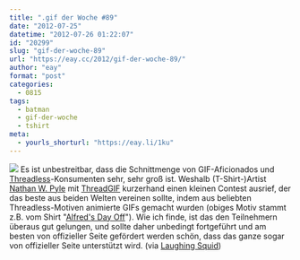 ```yaml
---
title: ".gif der Woche #89"
date: "2012-07-25"
datetime: "2012-07-26 01:22:07"
id: "20299"
slug: "gif-der-woche-89"
url: "https://eay.cc/2012/gif-der-woche-89/"
author: "eay"
format: "post"
categories:
  - 0815
tags:
  - batman
  - gif-der-woche
  - tshirt
meta:
  - yourls_shorturl: "https://eay.li/1ku"
---
```


![](https://eay.cc/uploads/2012/alfredsdayoff.gif) Es ist unbestreitbar, dass die Schnittmenge von GIF-Aficionados und [Threadless](http://threadless.com/)\-Konsumenten sehr, sehr groß ist. Weshalb (T-Shirt-)Artist [Nathan W. Pyle](http://www.nathanwpyle.com/) mit [ThreadGIF](http://www.threadless.com/profile/809791/nathanwpyle_at_gmail_com/blog/928263/Make_the_best_threadless_animated_gif_win_50_GC_from_threadstaff_and_a_tee) kurzerhand einen kleinen Contest ausrief, der das beste aus beiden Welten vereinen sollte, indem aus beliebten Threadless-Motiven animierte GIFs gemacht wurden (obiges Motiv stammt z.B. vom Shirt "[Alfred's Day Off](http://threadless.com/product/3858/Alfred_s_Day_Off)"). Wie ich finde, ist das den Teilnehmern überaus gut gelungen, und sollte daher unbedingt fortgeführt und am besten von offizieller Seite gefördert werden schön, dass das ganze sogar von offizieller Seite unterstützt wird. (via [Laughing Squid](http://laughingsquid.com/cool-animated-gifs-made-from-threadless-t-shirt-designs-for-threadgif-challenge/))
